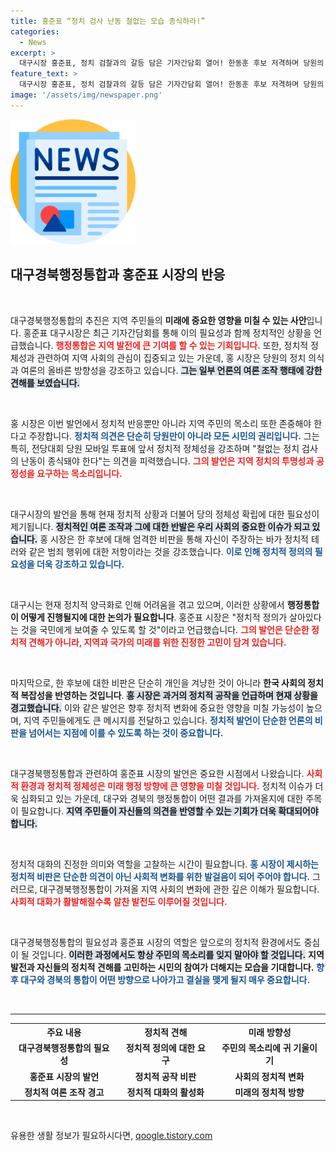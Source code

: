 ```yaml
---
title: 홍준표 “정치 검사 난동 철없는 모습 종식하라!”
categories:
  - News
excerpt: >
  대구시장 홍준표, 정치 검찰과의 갈등 담은 기자간담회 열어! 한동훈 후보 저격하며 당원의 정치 의식을 언급한 홍 시장, 불가피한 정치적 정의의 필요성을 강조했다. 클릭해 자세한 내용을 확인해보세요!
feature_text: >
  대구시장 홍준표, 정치 검찰과의 갈등 담은 기자간담회 열어! 한동훈 후보 저격하며 당원의 정치 의식을 언급한 홍 시장, 불가피한 정치적 정의의 필요성을 강조했다. 클릭해 자세한 내용을 확인해보세요!
image: '/assets/img/newspaper.png'
---
```


<p><img src="/assets/img/newspaper.png" alt="kimp 속보" /></p>

<h2 data-ke-size="size26">대구경북행정통합과 홍준표 시장의 반응</h2>

<p data-ke-size="size16">&nbsp;</p>

<p>대구경북행정통합의 추진은 지역 주민들의 <strong>미래에 중요한 영향을 미칠 수 있는 사안</strong>입니다. 홍준표 대구시장은 최근 기자간담회를 통해 이의 필요성과 함께 정치적인 상황을 언급했습니다. <b><span style="color: #ee2323;">행정통합은 지역 발전에 큰 기여를 할 수 있는 기회입니다.</span></b> 또한, 정치적 정체성과 관련하여 지역 사회의 관심이 집중되고 있는 가운데, 홍 시장은 당원의 정치 의식과 여론의 올바른 방향성을 강조하고 있습니다. <b><span style="background-color: #21538527;">그는 일부 언론의 여론 조작 행태에 강한 견해를 보였습니다.</span></b> </p>

<p data-ke-size="size16">&nbsp;</p>

<p>홍 시장은 이번 발언에서 정치적 반응뿐만 아니라 지역 주민의 목소리 또한 존중해야 한다고 주장합니다. <b><span style="color: #1a5490;">정치적 의견은 단순히 당원만이 아니라 모든 시민의 권리입니다.</span></b> 그는 특히, 전당대회 당원 모바일 투표에 앞서 정치적 정체성을 강조하며 "철없는 정치 검사의 난동이 종식돼야 한다"는 의견을 피력했습니다. <b><span style="color: #ee2323;">그의 발언은 지역 정치의 투명성과 공정성을 요구하는 목소리입니다.</span></b></p>

<p data-ke-size="size16">&nbsp;</p>

<p>대구시장의 발언을 통해 현재 정치적 상황과 더불어 당의 정체성 확립에 대한 필요성이 제기됩니다. <b><span style="background-color: #21538527;">정치적인 여론 조작과 그에 대한 반발은 우리 사회의 중요한 이슈가 되고 있습니다.</span></b> 홍 시장은 한 후보에 대해 엄격한 비판을 통해 자신이 주장하는 바가 정치적 테러와 같은 범죄 행위에 대한 저항이라는 것을 강조했습니다. <b><span style="color: #1a5490;">이로 인해 정치적 정의의 필요성을 더욱 강조하고 있습니다.</span></b></p>

<p data-ke-size="size16">&nbsp;</p>

<p>대구시는 현재 정치적 양극화로 인해 어려움을 겪고 있으며, 이러한 상황에서 <strong>행정통합이 어떻게 진행될지에 대한 논의가 필요합니다</strong>. 홍준표 시장은 "정치적 정의가 살아있다는 것을 국민에게 보여줄 수 있도록 할 것"이라고 언급했습니다. <b><span style="color: #ee2323;">그의 발언은 단순한 정치적 견해가 아니라, 지역과 국가의 미래를 위한 진정한 고민이 담겨 있습니다.</span></b></p>

<p data-ke-size="size16">&nbsp;</p>

<p>마지막으로, 한 후보에 대한 비판은 단순히 개인을 겨냥한 것이 아니라 <strong>한국 사회의 정치적 복잡성을 반영하는 것입니다</strong>. <b><span style="background-color: #21538527;">홍 시장은 과거의 정치적 공작을 언급하며 현재 상황을 경고했습니다.</span></b> 이와 같은 발언은 향후 정치적 변화에 중요한 영향을 미칠 가능성이 높으며, 지역 주민들에게도 큰 메시지를 전달하고 있습니다. <b><span style="color: #1a5490;">정치적 발언이 단순한 언론의 비판을 넘어서는 지점에 이를 수 있도록 하는 것이 중요합니다.</span></b></p>

<p data-ke-size="size16">&nbsp;</p>

<p>대구경북행정통합과 관련하여 홍준표 시장의 발언은 중요한 시점에서 나왔습니다. <b><span style="color: #ee2323;">사회적 환경과 정치적 정체성은 미래 행정 방향에 큰 영향을 미칠 것입니다.</span></b> 정치적 이슈가 더욱 심화되고 있는 가운데, 대구와 경북의 행정통합이 어떤 결과를 가져올지에 대한 주목이 필요합니다. <b><span style="background-color: #21538527;">지역 주민들이 자신들의 의견을 반영할 수 있는 기회가 더욱 확대되어야 합니다.</span></b> </p>

<p data-ke-size="size16">&nbsp;</p>

<p>정치적 대화의 진정한 의미와 역할을 고찰하는 시간이 필요합니다. <b><span style="color: #1a5490;">홍 시장이 제시하는 정치적 비판은 단순한 의견이 아닌 사회적 변화를 위한 발걸음이 되어 주어야 합니다.</span></b> 그러므로, 대구경북행정통합이 가져올 지역 사회의 변화에 관한 깊은 이해가 필요합니다. <b><span style="color: #ee2323;">사회적 대화가 활발해질수록 알찬 발전도 이루어질 것입니다.</span></b></p>

<p data-ke-size="size16">&nbsp;</p>

<p>대구경북행정통합의 필요성과 홍준표 시장의 역할은 앞으로의 정치적 환경에서도 중심이 될 것입니다. <b><span style="background-color: #21538527;">이러한 과정에서도 항상 주민의 목소리를 잊지 말아야 할 것입니다.</span></b> <strong>지역 발전과 자신들의 정치적 견해를 고민하는 시민의 참여가 더해지는 모습을 기대합니다.</strong> <b><span style="color: #1a5490;">향후 대구와 경북의 통합이 어떤 방향으로 나아가고 결실을 맺게 될지 매우 중요합니다.</span></b></p>

<p data-ke-size="size16">&nbsp;</p>

<hr/>

<table style="width:100%; text-align: center;">
  <tr>
    <th style="height: 17px;"><b>주요 내용</b></th>
    <th style="height: 17px;"><b>정치적 견해</b></th>
    <th style="height: 17px;"><b>미래 방향성</b></th>
  </tr>
  <tr>
    <td style="text-align: center; height: 17px;"><b>대구경북행정통합의 필요성</b></td>
    <td style="text-align: center; height: 17px;"><b>정치적 정의에 대한 요구</b></td>
    <td style="text-align: center; height: 17px;"><b>주민의 목소리에 귀 기울이기</b></td>
  </tr>
  <tr>
    <td style="text-align: center; height: 17px;"><b>홍준표 시장의 발언</b></td>
    <td style="text-align: center; height: 17px;"><b>정치적 공작 비판</b></td>
    <td style="text-align: center; height: 17px;"><b>사회의 정치적 변화</b></td>
  </tr>
  <tr>
    <td style="text-align: center; height: 17px;"><b>정치적 여론 조작 경고</b></td>
    <td style="text-align: center; height: 17px;"><b>정치적 대화의 활성화</b></td>
    <td style="text-align: center; height: 17px;"><b>미래의 정치적 방향</b></td>
  </tr>
</table>

<p data-ke-size="size16">&nbsp;</p>
유용한 생활 정보가 필요하시다면, <a href="https://qoogle.tistory.com" rel="dofollow">qoogle.tistory.com</a>


